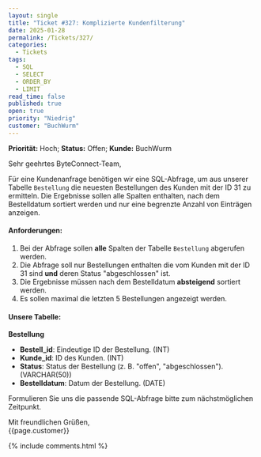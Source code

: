 ```yaml
---
layout: single
title: "Ticket #327: Komplizierte Kundenfilterung"
date: 2025-01-28
permalink: /Tickets/327/
categories:
  - Tickets
tags:
  - SQL
  - SELECT
  - ORDER_BY
  - LIMIT
read_time: false
published: true
open: true
priority: "Niedrig"
customer: "BuchWurm"
---
```


**Priorität:** Hoch; **Status:** Offen; **Kunde:** BuchWurm  

Sehr geehrtes ByteConnect-Team,

Für eine Kundenanfrage benötigen wir eine SQL-Abfrage, um aus unserer Tabelle `Bestellung` die neuesten Bestellungen des Kunden mit der ID 31 zu ermitteln. Die Ergebnisse sollen alle Spalten enthalten, nach dem Bestelldatum sortiert werden und nur eine begrenzte Anzahl von Einträgen anzeigen.

#### Anforderungen:
1. Bei der Abfrage sollen **alle** Spalten der Tabelle `Bestellung` abgerufen werden.
2. Die Abfrage soll nur Bestellungen enthalten die vom Kunden mit der ID 31 sind **und** deren Status "abgeschlossen" ist.
3. Die Ergebnisse müssen nach dem Bestelldatum **absteigend** sortiert werden.
4. Es sollen maximal die letzten 5 Bestellungen angezeigt werden.

#### Unsere Tabelle:
**Bestellung**
- **Bestell_id**: Eindeutige ID der Bestellung. (INT)
- **Kunde_id**: ID des Kunden. (INT)
- **Status**: Status der Bestellung (z. B. "offen", "abgeschlossen"). (VARCHAR(50))
- **Bestelldatum**: Datum der Bestellung. (DATE)

Formulieren Sie uns die passende SQL-Abfrage bitte zum nächstmöglichen Zeitpunkt.

Mit freundlichen Grüßen,  
{{page.customer}}

{% include comments.html %}